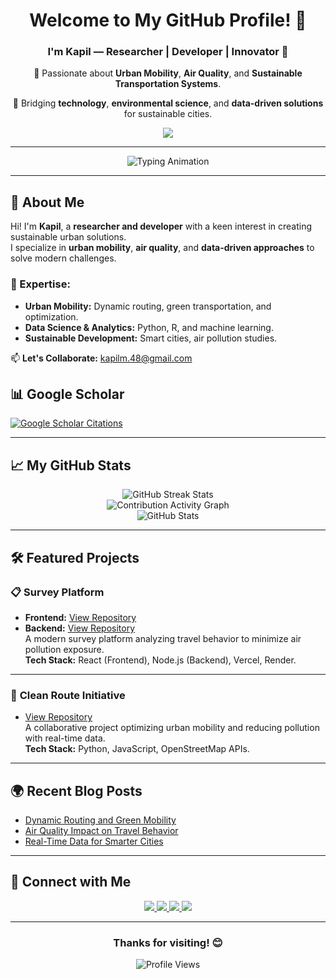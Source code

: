 <div align="center">
  <h1>Welcome to My GitHub Profile! 👋</h1>
  <h3>I'm <strong>Kapil</strong> — Researcher | Developer | Innovator 🌱</h3>
  <p>🔬 Passionate about <strong>Urban Mobility</strong>, <strong>Air Quality</strong>, and <strong>Sustainable Transportation Systems</strong>.</p>
  <p>🚀 Bridging <strong>technology</strong>, <strong>environmental science</strong>, and <strong>data-driven solutions</strong> for sustainable cities.</p>
  <a href="https://sites.google.com/view/kapil-lab/home">
    <img src="https://img.shields.io/badge/-Explore%20My%20Work-1E90FF?style=for-the-badge&logo=google&logoColor=white">
  </a>
</div>

---

<div align="center">
  <img src="https://readme-typing-svg.herokuapp.com?color=%2336BCF7&size=24&center=true&vCenter=true&width=500&lines=Researcher+in+Urban+Mobility+%F0%9F%9A%86;Passionate+about+Air+Quality+%F0%9F%8C%8D;Sustainable+Transportation+Systems+%F0%9F%9A%9A;Building+Smart+Solutions+%F0%9F%92%BB;Always+Learning+%E2%9C%A8" alt="Typing Animation">
</div>

---

## 🌟 About Me

Hi! I'm **Kapil**, a **researcher and developer** with a keen interest in creating sustainable urban solutions.  
I specialize in **urban mobility**, **air quality**, and **data-driven approaches** to solve modern challenges.  

### 🔧 Expertise:
- **Urban Mobility:** Dynamic routing, green transportation, and optimization.
- **Data Science & Analytics:** Python, R, and machine learning.
- **Sustainable Development:** Smart cities, air pollution studies.

📫 **Let's Collaborate:** [kapilm.48@gmail.com](mailto:kapilm.48@gmail.com)  

## 📊 Google Scholar
[![Google Scholar Citations](https://img.shields.io/badge/Google%20Scholar-Citations%3A%2070+-blue)](https://scholar.google.com/citations?user=5jIAPTEAAAAJ&hl=en)

---

## 📈 My GitHub Stats

<div align="center">
  <img src="https://streak-stats.demolab.com/?user=kapil2020&theme=radical&hide_border=true" alt="GitHub Streak Stats" />
  <br>
  <img src="https://github-readme-activity-graph.vercel.app/graph?username=kapil2020&theme=react-dark&hide_border=true&area=true&line=ffffff&point=40c463" alt="Contribution Activity Graph" />
  <br>
  <img src="https://github-readme-stats.vercel.app/api?username=kapil2020&show_icons=true&theme=radical" alt="GitHub Stats" />
</div>

---

## 🛠️ Featured Projects

### 📋 **Survey Platform**
- **Frontend:** [View Repository](https://github.com/kapil2020/survey-frontend)
- **Backend:** [View Repository](https://github.com/kapil2020/survey-backend)  
A modern survey platform analyzing travel behavior to minimize air pollution exposure.  
**Tech Stack:** React (Frontend), Node.js (Backend), Vercel, Render.

---

### 🚦 **Clean Route Initiative**
- [View Repository](https://github.com/sadityakumar9211/clean-route)  
A collaborative project optimizing urban mobility and reducing pollution with real-time data.  
**Tech Stack:** Python, JavaScript, OpenStreetMap APIs.

---

## 🌍 Recent Blog Posts
- [Dynamic Routing and Green Mobility](https://yourblogsite.com/dynamic-routing)
- [Air Quality Impact on Travel Behavior](https://yourblogsite.com/air-quality-travel)
- [Real-Time Data for Smarter Cities](https://yourblogsite.com/smart-cities)

---

## 🔗 Connect with Me

<div align="center">
  <a href="https://www.linkedin.com/in/kapilmeena/">
    <img src="https://img.shields.io/badge/-LinkedIn-blue?style=flat-square&logo=linkedin">
  </a>
  <a href="https://scholar.google.com/citations?user=5jIAPTEAAAAJ&hl=en">
    <img src="https://img.shields.io/badge/-Google%20Scholar-black?style=flat-square&logo=google-scholar">
  </a>
  <a href="https://sites.google.com/view/kapil-lab/home">
    <img src="https://img.shields.io/badge/-Website-green?style=flat-square&logo=google">
  </a>
  <a href="mailto:kapilm.48@gmail.com">
    <img src="https://img.shields.io/badge/-Email-red?style=flat-square&logo=gmail">
  </a>
</div>

---

<div align="center">
  <h3>Thanks for visiting! 😊</h3>
  <img src="https://komarev.com/ghpvc/?username=kapil2020&style=flat-square&color=blue" alt="Profile Views" />
</div>
